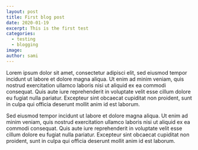 ```yaml
---
layout: post
title: First blog post
date: 2020-01-19
excerpt: This is the first test
categories:
  - testing
  - blogging
image:
author: sami
---
```


Lorem ipsum dolor sit amet, consectetur adipisci elit, sed eiusmod tempor
incidunt ut labore et dolore magna aliqua. Ut enim ad minim veniam, quis nostrud
exercitation ullamco laboris nisi ut aliquid ex ea commodi consequat. Quis aute
iure reprehenderit in voluptate velit esse cillum dolore eu fugiat nulla
pariatur. Excepteur sint obcaecat cupiditat non proident, sunt in culpa qui
officia deserunt mollit anim id est laborum.

Sed eiusmod tempor incidunt ut labore et dolore magna aliqua. Ut enim ad minim
veniam, quis nostrud exercitation ullamco laboris nisi ut aliquid ex ea commodi
consequat. Quis aute iure reprehenderit in voluptate velit esse cillum dolore eu
fugiat nulla pariatur. Excepteur sint obcaecat cupiditat non proident, sunt in
culpa qui officia deserunt mollit anim id est laborum.
